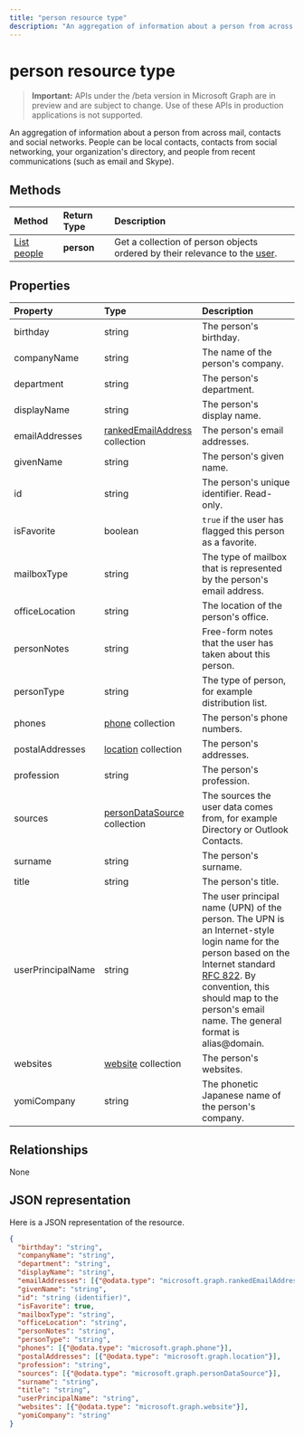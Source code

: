 ---title: "person resource type"description: "An aggregation of information about a person from across mail, contacts and social networks. People can be local contacts, contacts from social networking, your organization's directory, and people from recent communications (such as email and Skype)."---# person resource type

> **Important:** APIs under the /beta version in Microsoft Graph are in preview and are subject to change. Use of these APIs in production applications is not supported.

An aggregation of information about a person from across mail, contacts and social networks. People can be local contacts, contacts from social networking, your organization's directory, and people from recent communications (such as email and Skype).

## Methods

| Method | Return Type | Description |
|:---------------|:--------|:----------|
|[List people](../api/user-list-people.md) | **person** |Get a collection of person objects ordered by their relevance to the [user](../resources/user.md).|

## Properties

| Property | Type | Description |
|:---------------|:--------|:----------|
|birthday|string|The person's birthday.|
|companyName|string|The name of the person's company.|
|department|string|The person's department.|
|displayName|string|The person's display name.|
|emailAddresses|[rankedEmailAddress](rankedemailaddress.md) collection|The person's email addresses.|
|givenName|string|The person's given name.|
|id|string|The person's unique identifier. Read-only.|
|isFavorite|boolean|`true` if the user has flagged this person as a favorite.|
|mailboxType|string|The type of mailbox that is represented by the person's email address.|
|officeLocation|string|The location of the person's office.|
|personNotes|string|Free-form notes that the user has taken about this person.|
|personType|string|The type of person, for example distribution list.|
|phones|[phone](phone.md) collection|The person's phone numbers.|
|postalAddresses|[location](location.md) collection|The person's addresses.|
|profession|string|The person's profession.|
|sources|[personDataSource](persondatasource.md) collection|The sources the user data comes from, for example Directory or Outlook Contacts.|
|surname|string|The person's surname.|
|title|string|The person's title.|
|userPrincipalName|string|The user principal name (UPN) of the person. The UPN is an Internet-style login name for the person based on the Internet standard [RFC 822](https://www.ietf.org/rfc/rfc0822.txt). By convention, this should map to the person's email name. The general format is alias@domain.|
|websites|[website](website.md) collection|The person's websites.|
|yomiCompany|string|The phonetic Japanese name of the person's company.|

## Relationships

None

## JSON representation

Here is a JSON representation of the resource.

<!-- {
  "blockType": "resource",
  "optionalProperties": [

  ],
  "@odata.type": "microsoft.graph.person"
}-->

```json
{
  "birthday": "string",
  "companyName": "string",
  "department": "string",
  "displayName": "string",
  "emailAddresses": [{"@odata.type": "microsoft.graph.rankedEmailAddress"}],
  "givenName": "string",
  "id": "string (identifier)",
  "isFavorite": true,
  "mailboxType": "string",
  "officeLocation": "string",
  "personNotes": "string",
  "personType": "string",
  "phones": [{"@odata.type": "microsoft.graph.phone"}],
  "postalAddresses": [{"@odata.type": "microsoft.graph.location"}],
  "profession": "string",
  "sources": [{"@odata.type": "microsoft.graph.personDataSource"}],
  "surname": "string",
  "title": "string",
  "userPrincipalName": "string",
  "websites": [{"@odata.type": "microsoft.graph.website"}],
  "yomiCompany": "string"
}

```

<!-- uuid: 8fcb5dbc-d5aa-4681-8e31-b001d5168d79
2015-10-25 14:57:30 UTC -->
<!-- {
  "type": "#page.annotation",
  "description": "person resource",
  "keywords": "",
  "section": "documentation",
  "tocPath": ""
}-->

